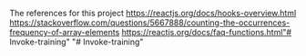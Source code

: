 The references for this project
https://reactjs.org/docs/hooks-overview.html
https://stackoverflow.com/questions/5667888/counting-the-occurrences-frequency-of-array-elements
https://reactjs.org/docs/faq-functions.html"# Invoke-training" 
"# Invoke-training" 
